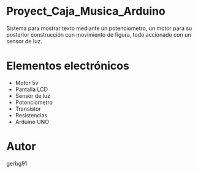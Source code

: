 # Proyect_Caja_Musica_Arduino
 Sistema para mostrar texto mediante un potenciometro, un motor para  su posterior construcción con movimiento de figura, todo accionado con un sensor de luz.
# Elementos electrónicos
- Motor 5v
- Pantalla LCD
- Sensor de luz
- Potonciometro
- Transistor
- Resistencias
- Arduino UNO
# Autor
gerbg91
